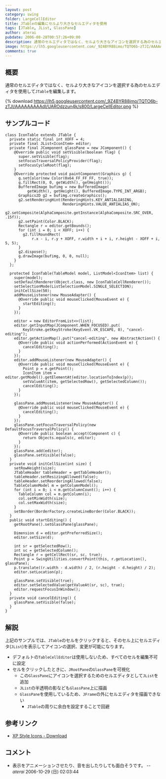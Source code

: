 ```yaml
---
layout: post
category: swing
folder: LargeCellEditor
title: JTableの編集にセルより大きなセルエディタを使用
tags: [JTable, JList, GlassPane]
author: aterai
pubdate: 2006-08-28T00:57:26+09:00
description: 通常のセルエディタではなく、セルより大きなアイコンを選択する為のセルエディタを使用してJTableを編集します。
image: https://lh5.googleusercontent.com/_9Z4BYR88imo/TQTO6b-zTJI/AAAAAAAAAdI/UAROdzzun4k/s800/LargeCellEditor.png
comments: true
---
```

## 概要
通常のセルエディタではなく、セルより大きなアイコンを選択する為のセルエディタを使用して`JTable`を編集します。

{% download https://lh5.googleusercontent.com/_9Z4BYR88imo/TQTO6b-zTJI/AAAAAAAAAdI/UAROdzzun4k/s800/LargeCellEditor.png %}

## サンプルコード
<pre class="prettyprint"><code>class IconTable extends JTable {
  private static final int XOFF = 4;
  private final JList&lt;IconItem&gt; editor;
  private final JComponent glassPane = new JComponent() {
    @Override public void setVisible(boolean flag) {
      super.setVisible(flag);
      setFocusTraversalPolicyProvider(flag);
      setFocusCycleRoot(flag);
    }
    @Override protected void paintComponent(Graphics g) {
      g.setColor(new Color(0x64_FF_FF_FF, true));
      g.fillRect(0, 0, getWidth(), getHeight());
      BufferedImage bufimg = new BufferedImage(
          getWidth(), getHeight(), BufferedImage.TYPE_INT_ARGB);
      Graphics2D g2 = bufimg.createGraphics();
      g2.setRenderingHint(RenderingHints.KEY_ANTIALIASING,
                          RenderingHints.VALUE_ANTIALIAS_ON);
      g2.setComposite(AlphaComposite.getInstance(AlphaComposite.SRC_OVER, .15f));
      g2.setPaint(Color.BLACK);
      Rectangle r = editor.getBounds();
      for (int i = 0; i &lt; XOFF; i++) {
        g2.fillRoundRect(
            r.x - i, r.y + XOFF, r.width + i + i, r.height - XOFF + i, 5, 5);
      }
      g2.dispose();
      g.drawImage(bufimg, 0, 0, null);
    }
  };

  protected IconTable(TableModel model, ListModel&lt;IconItem&gt; list) {
    super(model);
    setDefaultRenderer(Object.class, new IconTableCellRenderer());
    setSelectionMode(ListSelectionModel.SINGLE_SELECTION);
    initCellSize(50);
    addMouseListener(new MouseAdapter() {
      @Override public void mouseClicked(MouseEvent e) {
        startEditing();
      }
    });

    editor = new EditorFromList&lt;&gt;(list);
    editor.getInputMap(JComponent.WHEN_FOCUSED).put(
        KeyStroke.getKeyStroke(KeyEvent.VK_ESCAPE, 0), "cancel-editing");
    editor.getActionMap().put("cancel-editing", new AbstractAction() {
      @Override public void actionPerformed(ActionEvent e) {
        cancelEditing();
      }
    });
    editor.addMouseListener(new MouseAdapter() {
      @Override public void mouseClicked(MouseEvent e) {
        Point p = e.getPoint();
        IconItem item = editor.getModel().getElementAt(editor.locationToIndex(p));
        setValueAt(item, getSelectedRow(), getSelectedColumn());
        cancelEditing();
      }
    });

    glassPane.addMouseListener(new MouseAdapter() {
      @Override public void mouseClicked(MouseEvent e) {
        cancelEditing();
      }
    });
    glassPane.setFocusTraversalPolicy(new DefaultFocusTraversalPolicy() {
      @Override public boolean accept(Component c) {
        return Objects.equals(c, editor);
      }
    });
    glassPane.add(editor);
    glassPane.setVisible(false);
  }
  private void initCellSize(int size) {
    setRowHeight(size);
    JTableHeader tableHeader = getTableHeader();
    tableHeader.setResizingAllowed(false);
    tableHeader.setReorderingAllowed(false);
    TableColumnModel m = getColumnModel();
    for (int i = 0; i &lt; m.getColumnCount(); i++) {
      TableColumn col = m.getColumn(i);
      col.setMinWidth(size);
      col.setMaxWidth(size);
    }
    setBorder(BorderFactory.createLineBorder(Color.BLACK));
  }
  public void startEditing() {
    getRootPane().setGlassPane(glassPane);

    Dimension d = editor.getPreferredSize();
    editor.setSize(d);

    int sr = getSelectedRow();
    int sc = getSelectedColumn();
    Rectangle r = getCellRect(sr, sc, true);
    Point p = SwingUtilities.convertPoint(this, r.getLocation(), glassPane);
    p.translate((r.width - d.width) / 2, (r.height - d.height) / 2);
    editor.setLocation(p);

    glassPane.setVisible(true);
    editor.setSelectedValue(getValueAt(sr, sc), true);
    editor.requestFocusInWindow();
  }
  private void cancelEditing() {
    glassPane.setVisible(false);
  }
}
</code></pre>

## 解説
上記のサンプルでは、`JTable`のセルをクリックすると、そのセル上にセルエディタ(`JList`)を表示してアイコンの選択、変更が可能になります。

- デフォルトの`TableCellEditor`は使用しないため、すべてのセルを編集不可に設定
- セルをクリックしたときに、`JRootPane`の`GlassPane`を可視化
    - この`GlassPane`にアイコンを選択するためのセルエディタとして`JList`を追加
    - `JList`の半透明の影なども`GlassPane`上に描画
    - `GlassPane`を使用しているため、`JFrame`の外にセルエディタを描画できない
        - `JTable`の周りに余白を設定することで回避

<!-- dummy comment line for breaking list -->

## 参考リンク
- [XP Style Icons - Download](https://xp-style-icons.en.softonic.com/)

<!-- dummy comment line for breaking list -->

## コメント
- 表示をアニメーションさせたり、音を出したりしても面白そうです。 -- *aterai* 2006-10-29 (日) 02:03:44

<!-- dummy comment line for breaking list -->
